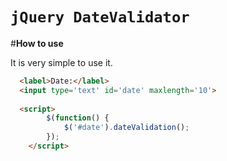 `jQuery DateValidator`
====================

#**How to use**

It is very simple to use it. 


```html
  <label>Date:</label>
  <input type='text' id='date' maxlength='10'>
  
  <script>
		$(function() {
			$('#date').dateValidation();
		});
	</script>
```
